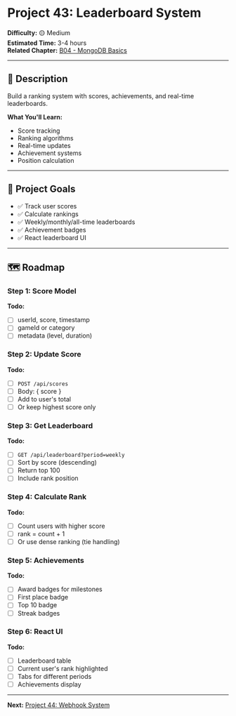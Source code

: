 # Project 43: Leaderboard System

**Difficulty:** 🟡 Medium  
**Estimated Time:** 3-4 hours  
**Related Chapter:** [B04 - MongoDB Basics](../chapters/B04_MONGODB_BASICS.md)

---

## 📝 Description

Build a ranking system with scores, achievements, and real-time leaderboards.

**What You'll Learn:**
- Score tracking
- Ranking algorithms
- Real-time updates
- Achievement systems
- Position calculation

---

## 🎯 Project Goals

- ✅ Track user scores
- ✅ Calculate rankings
- ✅ Weekly/monthly/all-time leaderboards
- ✅ Achievement badges
- ✅ React leaderboard UI

---

## 🗺️ Roadmap

### Step 1: Score Model
**Todo:**
- [ ] userId, score, timestamp
- [ ] gameId or category
- [ ] metadata (level, duration)

### Step 2: Update Score
**Todo:**
- [ ] `POST /api/scores`
- [ ] Body: { score }
- [ ] Add to user's total
- [ ] Or keep highest score only

### Step 3: Get Leaderboard
**Todo:**
- [ ] `GET /api/leaderboard?period=weekly`
- [ ] Sort by score (descending)
- [ ] Return top 100
- [ ] Include rank position

### Step 4: Calculate Rank
**Todo:**
- [ ] Count users with higher score
- [ ] rank = count + 1
- [ ] Or use dense ranking (tie handling)

### Step 5: Achievements
**Todo:**
- [ ] Award badges for milestones
- [ ] First place badge
- [ ] Top 10 badge
- [ ] Streak badges

### Step 6: React UI
**Todo:**
- [ ] Leaderboard table
- [ ] Current user's rank highlighted
- [ ] Tabs for different periods
- [ ] Achievements display

---

**Next:** [Project 44: Webhook System](44-webhook-system.md)
